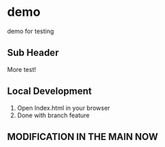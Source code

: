 # demo

demo for testing

## Sub Header

More test!

## Local Development

1. Open Index.html in your browser
2. Done with branch feature

## MODIFICATION IN THE MAIN NOW


